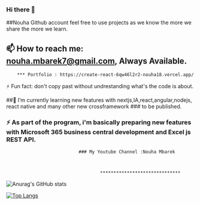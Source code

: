 ### Hi there 👋
##Nouha Github account feel free to use projects as we know the more we share the more we learn.
## 📫 How to reach me: nouha.mbarek7@gmail.com, Always Available.

        *** Portfolio : https://create-react-6qw46l2r2-nouha18.vercel.app/

 ⚡ Fun fact: don't copy past without undrestanding  what's the code is about.

##🌱 I’m currently learning new features with nextjs,IA,react,angular,nodejs, react native and many other new crossframework ### to be published.
### ⚡ As part of the program, i'm basically preparing new features with Microsoft 365 business central development and Excel js REST API.  


                               ### My Youtube Channel :Nouha Mbarek
                               
      
          
                                       ******************************
 
 
 ![Anurag's GitHub stats](https://github-readme-stats.vercel.app/api?username=nouha18&theme=chartreuse-dark&show_icons=true)



[![Top Langs](https://github-readme-stats.vercel.app/api/top-langs/?username=nouha18&layout=demo)](https://github.com/nouhaa18/github-readme-stats)




